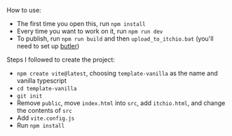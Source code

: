 How to use:

- The first time you open this, run `npm install`
- Every time you want to work on it, run `npm run dev`
- To publish, run `npm run build` and then `upload_to_itchio.bat` (you'll need to set up [butler](https://itch.io/docs/butler/))

Steps I followed to create the project:

- `npm create vite@latest`, choosing `template-vanilla` as the name and vanilla typescript
- `cd template-vanilla`
- `git init`
- Remove `public`, move `index.html` into `src`, add `itchio.html`, and change the contents of `src`
- Add `vite.config.js`
- Run `npm install`
